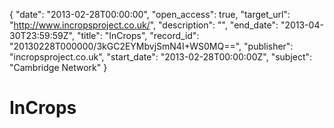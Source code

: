 {
  "date": "2013-02-28T00:00:00", 
  "open_access": true, 
  "target_url": "http://www.incropsproject.co.uk/", 
  "description": "", 
  "end_date": "2013-04-30T23:59:59Z", 
  "title": "InCrops", 
  "record_id": "20130228T000000/3kGC2EYMbvjSmN4I+WS0MQ==", 
  "publisher": "incropsproject.co.uk", 
  "start_date": "2013-02-28T00:00:00Z", 
  "subject": "Cambridge Network"
}

# InCrops


